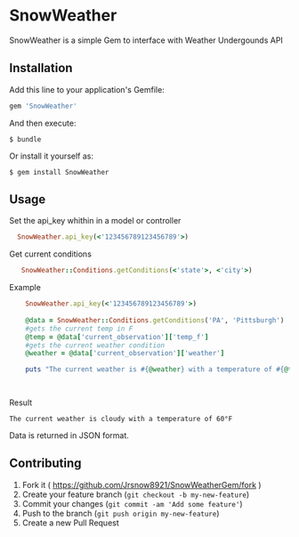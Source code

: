 # SnowWeather

SnowWeather is a simple Gem to interface with Weather Undergounds API

## Installation

Add this line to your application's Gemfile:

```ruby
gem 'SnowWeather'
```

And then execute:

    $ bundle

Or install it yourself as:

    $ gem install SnowWeather

## Usage


Set the api_key whithin in a model or controller 

```ruby 
  SnowWeather.api_key(<'123456789123456789'>)
```


Get current conditions 


```ruby 
   SnowWeather::Conditions.getConditions(<'state'>, <'city'>)
```

Example 

```ruby 
    SnowWeather.api_key(<'123456789123456789'>)
    
    @data = SnowWeather::Conditions.getConditions('PA', 'Pittsburgh')
    #gets the current temp in F
    @temp = @data['current_observation']['temp_f']
    #gets the current weather condition 
    @weather = @data['current_observation']['weather']

    puts "The current weather is #{@weather} with a temperature of #{@temp}°F"

 
```
Result 

    The current weather is cloudy with a temperature of 60°F


Data is returned in JSON format.


## Contributing

1. Fork it ( https://github.com/Jrsnow8921/SnowWeatherGem/fork )
2. Create your feature branch (`git checkout -b my-new-feature`)
3. Commit your changes (`git commit -am 'Add some feature'`)
4. Push to the branch (`git push origin my-new-feature`)
5. Create a new Pull Request
